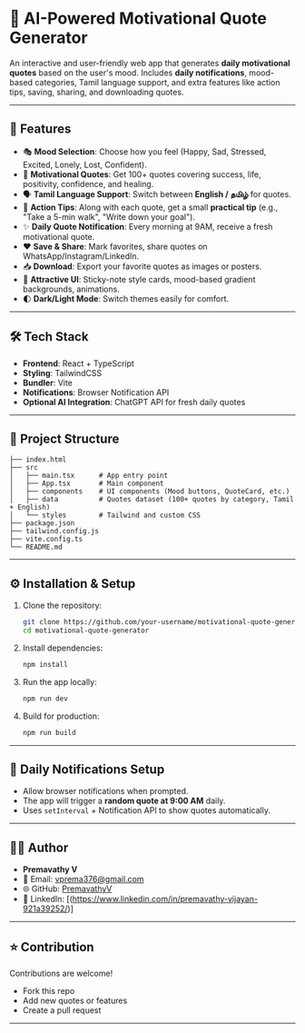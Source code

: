 # 🌟 AI-Powered Motivational Quote Generator

An interactive and user-friendly web app that generates **daily motivational quotes** based on the user's mood. 
Includes **daily notifications**, mood-based categories, Tamil language support, and extra features like action tips, saving, sharing, and downloading quotes.

---

## 🚀 Features

- 🎭 **Mood Selection**: Choose how you feel (Happy, Sad, Stressed, Excited, Lonely, Lost, Confident).
- 💬 **Motivational Quotes**: Get 100+ quotes covering success, life, positivity, confidence, and healing.
- 🗣️ **Tamil Language Support**: Switch between **English / தமிழ்** for quotes. 
- 🔖 **Action Tips**: Along with each quote, get a small **practical tip** (e.g., "Take a 5-min walk", "Write down your goal"). 
- ✨ **Daily Quote Notification**: Every morning at 9AM, receive a fresh motivational quote. 
- ❤️ **Save & Share**: Mark favorites, share quotes on WhatsApp/Instagram/LinkedIn.  
- 📥 **Download**: Export your favorite quotes as images or posters.  
- 🎨 **Attractive UI**: Sticky-note style cards, mood-based gradient backgrounds, animations.
- 🌓 **Dark/Light Mode**: Switch themes easily for comfort.  

---

## 🛠️ Tech Stack

- **Frontend**: React + TypeScript  
- **Styling**: TailwindCSS 
- **Bundler**: Vite  
- **Notifications**: Browser Notification API  
- **Optional AI Integration**: ChatGPT API for fresh daily quotes  

---

## 📂 Project Structure

```
├── index.html
├── src
│   ├── main.tsx      # App entry point
│   ├── App.tsx       # Main component
│   ├── components    # UI components (Mood buttons, QuoteCard, etc.)
│   ├── data          # Quotes dataset (100+ quotes by category, Tamil + English)
│   └── styles        # Tailwind and custom CSS
├── package.json
├── tailwind.config.js
├── vite.config.ts
└── README.md
```

---

## ⚙️ Installation & Setup

1. Clone the repository:
   ```bash
   git clone https://github.com/your-username/motivational-quote-generator.git
   cd motivational-quote-generator
   ```

2. Install dependencies:
   ```bash
   npm install
   ```

3. Run the app locally:
   ```bash
   npm run dev
   ```

4. Build for production:
   ```bash
   npm run build
   ```

---

## 🔔 Daily Notifications Setup

- Allow browser notifications when prompted.  
- The app will trigger a **random quote at 9:00 AM** daily.  
- Uses `setInterval` + Notification API to show quotes automatically.  

---


## 👩‍💻 Author

- **Premavathy V**  
- 📧 Email: [vprema376@gmail.com](mailto:vprema376@gmail.com)  
- 🌐 GitHub: [PremavathyV](https://github.com/PremavathyV)  
- 💼 LinkedIn:
 [(https://www.linkedin.com/in/premavathy-vijayan-921a39252/)]

---

## ⭐ Contribution

Contributions are welcome!  
- Fork this repo  
- Add new quotes or features  
- Create a pull request  

---

